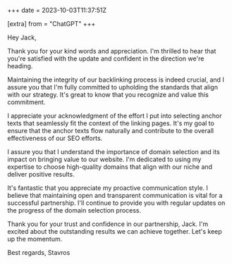 +++
date = 2023-10-03T11:37:51Z

[extra]
from = "ChatGPT"
+++

Hey Jack,

Thank you for your kind words and appreciation. I'm thrilled to hear that you're satisfied with the update and confident in the direction we're heading.

Maintaining the integrity of our backlinking process is indeed crucial, and I assure you that I'm fully committed to upholding the standards that align with our strategy. It's great to know that you recognize and value this commitment.

I appreciate your acknowledgment of the effort I put into selecting anchor texts that seamlessly fit the context of the linking pages. It's my goal to ensure that the anchor texts flow naturally and contribute to the overall effectiveness of our SEO efforts.

I assure you that I understand the importance of domain selection and its impact on bringing value to our website. I'm dedicated to using my expertise to choose high-quality domains that align with our niche and deliver positive results.

It's fantastic that you appreciate my proactive communication style. I believe that maintaining open and transparent communication is vital for a successful partnership. I'll continue to provide you with regular updates on the progress of the domain selection process.

Thank you for your trust and confidence in our partnership, Jack. I'm excited about the outstanding results we can achieve together. Let's keep up the momentum.

Best regards,
Stavros

